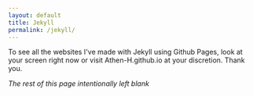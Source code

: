 ```yaml
---
layout: default
title: Jekyll
permalink: /jekyll/
---
```

To see all the websites I've made with Jekyll using Github Pages, look at your screen
right now or visit Athen-H.github.io at your discretion. Thank you.





*The rest of this page intentionally left blank*